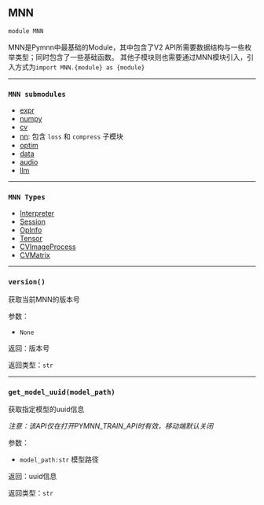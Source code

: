 ## MNN

```python
module MNN
```
MNN是Pymnn中最基础的Module，其中包含了V2 API所需要数据结构与一些枚举类型；同时包含了一些基础函数。
其他子模块则也需要通过MNN模块引入，引入方式为`import MNN.{module} as {module}`

---
### `MNN submodules`
- [expr](expr.md)
- [numpy](numpy.md)
- [cv](cv.md)
- [nn](nn.md): 包含 `loss` 和 `compress` 子模块
- [optim](optim.md)
- [data](data.md)
- [audio](audio.md)
- [llm](llm.md)

---
### `MNN Types`
- [Interpreter](Interpreter.md)
- [Session](Session.md)
- [OpInfo](OpInfo.md)
- [Tensor](Tensor.md)
- [CVImageProcess](CVImageProcess.md)
- [CVMatrix](CVMatrix.md)

---
### `version()`
获取当前MNN的版本号

参数：
- `None`

返回：版本号

返回类型：`str`

---
### `get_model_uuid(model_path)`
获取指定模型的uuid信息

*注意：该API仅在打开PYMNN_TRAIN_API时有效，移动端默认关闭*

参数：
- `model_path:str` 模型路径

返回：uuid信息

返回类型：`str`
